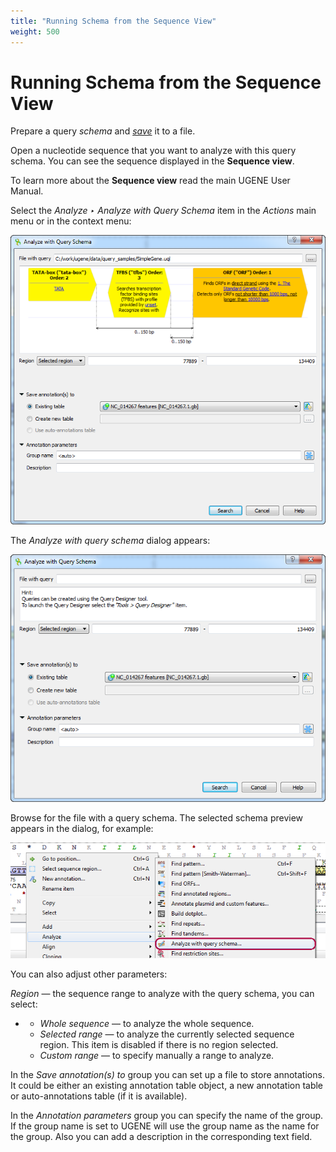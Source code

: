 ```yaml
---
title: "Running Schema from the Sequence View"
weight: 500
---
```



# Running Schema from the Sequence View

Prepare a query _schema_ and [_save_](manipulating-schema/saving-schema) it to a file.

Open a nucleotide sequence that you want to analyze with this query schema. You can see the sequence displayed in the **Sequence view**.

To learn more about the **Sequence view** read the main UGENE User Manual.

Select the _Analyze ‣ Analyze with Query Schema_ item in the _Actions_ main menu or in the context menu:


![](/images/65930656/65930657.png)

The _Analyze with query schema_ dialog appears:


![](/images/65930656/65930658.png)

Browse for the file with a query schema. The selected schema preview appears in the dialog, for example:


![](/images/65930656/65930659.png)

You can also adjust other parameters:

_Region_ — the sequence range to analyze with the query schema, you can select:

*   *   _Whole sequence_ — to analyze the whole sequence.
    *   _Selected range_ — to analyze the currently selected sequence region. This item is disabled if there is no region selected.
    *   _Custom range_ — to specify manually a range to analyze.

In the _Save annotation(s) to_ group you can set up a file to store annotations.  It could be either an existing annotation table object, a new annotation table or auto-annotations table (if it is available).

In the _Annotation parameters_ group you can specify the name of the group. If the group name is set to <auto> UGENE will use the group name as the name for the group. Also you can add a description in the corresponding text field.
